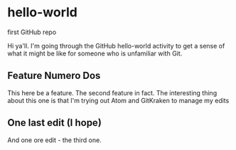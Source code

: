 # hello-world
first GitHub repo

Hi ya'll.  I'm going through the GitHub hello-world activity to get a sense of what it might be like for someone who is unfamiliar with Git.

## Feature Numero Dos
This here be a feature.  The second feature in fact.  The interesting thing about this one is that I'm trying out Atom and GitKraken to manage my edits

## One last edit (I hope)
And one ore edit - the third one.
